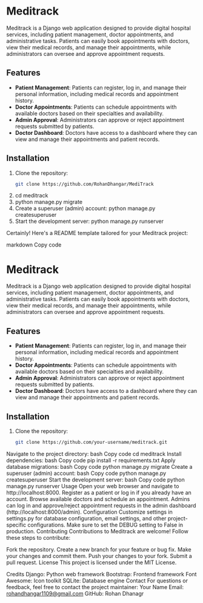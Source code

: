 # Meditrack

Meditrack is a Django web application designed to provide digital hospital services, including patient management, doctor appointments, and administrative tasks. Patients can easily book appointments with doctors, view their medical records, and manage their appointments, while administrators can oversee and approve appointment requests.

## Features

- **Patient Management**: Patients can register, log in, and manage their personal information, including medical records and appointment history.
- **Doctor Appointments**: Patients can schedule appointments with available doctors based on their specialties and availability.
- **Admin Approval**: Administrators can approve or reject appointment requests submitted by patients.
- **Doctor Dashboard**: Doctors have access to a dashboard where they can view and manage their appointments and patient records.

## Installation

1. Clone the repository:
   ```bash
   git clone https://github.com/RohanDhangar/MediTrack
2. cd meditrack
3. python manage.py migrate
4. Create a superuser (admin) account:
   python manage.py createsuperuser
5. Start the development server:
   python manage.py runserver


Certainly! Here's a README template tailored for your Meditrack project:

markdown
Copy code
# Meditrack

Meditrack is a Django web application designed to provide digital hospital services, including patient management, doctor appointments, and administrative tasks. Patients can easily book appointments with doctors, view their medical records, and manage their appointments, while administrators can oversee and approve appointment requests.

## Features

- **Patient Management**: Patients can register, log in, and manage their personal information, including medical records and appointment history.
- **Doctor Appointments**: Patients can schedule appointments with available doctors based on their specialties and availability.
- **Admin Approval**: Administrators can approve or reject appointment requests submitted by patients.
- **Doctor Dashboard**: Doctors have access to a dashboard where they can view and manage their appointments and patient records.

## Installation

1. Clone the repository:
   ```bash
   git clone https://github.com/your-username/meditrack.git
Navigate to the project directory:
bash
Copy code
cd meditrack
Install dependencies:
bash
Copy code
pip install -r requirements.txt
Apply database migrations:
bash
Copy code
python manage.py migrate
Create a superuser (admin) account:
bash
Copy code
python manage.py createsuperuser
Start the development server:
bash
Copy code
python manage.py runserver
Usage
Open your web browser and navigate to http://localhost:8000.
Register as a patient or log in if you already have an account.
Browse available doctors and schedule an appointment.
Admins can log in and approve/reject appointment requests in the admin dashboard (http://localhost:8000/admin).
Configuration
Customize settings in settings.py for database configuration, email settings, and other project-specific configurations.
Make sure to set the DEBUG setting to False in production.
Contributing
Contributions to Meditrack are welcome! Follow these steps to contribute:

Fork the repository.
Create a new branch for your feature or bug fix.
Make your changes and commit them.
Push your changes to your fork.
Submit a pull request.
License
This project is licensed under the MIT License.

Credits
Django: Python web framework
Bootstrap: Frontend framework
Font Awesome: Icon toolkit
SQLite: Database engine
Contact
For questions or feedback, feel free to contact the project maintainer:
Your Name
Email: rohandhangar1109@gmail.com
GitHub: Rohan Dhanagr 
